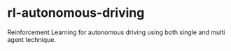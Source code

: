 # rl-autonomous-driving
Reinforcement Learning for autonomous driving using both single and multi agent technique. 

